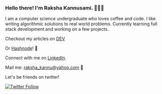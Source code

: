 ### Hello there! I'm Raksha Kannusami. 👩🏻‍💻

<!--
**rakshakannu/rakshakannu** is a ✨ _special_ ✨ repository because its `README.md` (this file) appears on your GitHub profile.

Here are some ideas to get you started:

- 🔭 I’m currently working on ...
- 🌱 I’m currently learning ...
- 👯 I’m looking to collaborate on ...
- 🤔 I’m looking for help with ...
- 💬 Ask me about ...
- 📫 How to reach me: ...
- 😄 Pronouns: ...
- ⚡ Fun fact: ...
-->

I am a computer science undergraduate who loves coffee and code.
I like writing algorithmic solutions to real world problems. 
Currently learning full stack development and working on a few projects.

Checkout my articles on [DEV](https://dev.to/rakshakannu) 

Or [Hashnode](https://rakshakannusami.hashnode.dev/)! 🎉

Connect with me on [LinkedIn](https://www.linkedin.com/in/raksha-kannusami/). 

Mail me: raksha_kannu@yahoo.com 📩

Let's be friends on twitter!

[![Twitter Follow](https://img.shields.io/twitter/follow/Raksha_Kannu?style=social)](https://twitter.com/Raksha_Kannu)
